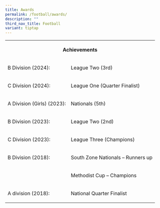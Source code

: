 ```yaml
---
title: Awards
permalink: /football/awards/
description: ""
third_nav_title: Football
variant: tiptap
---
```

<table style="minWidth: 50px">
<colgroup>
<col>
<col>
</colgroup>
<tbody>
<tr>
<th rowspan="1" colspan="2">
<p>Achievements</p>
</th>
</tr>
<tr>
<td rowspan="1" colspan="1">
<p>B Division (2024):</p>
</td>
<td rowspan="1" colspan="1">
<p>League Two (3rd)</p>
</td>
</tr>
<tr>
<td rowspan="1" colspan="1">
<p>C Division (2024):</p>
</td>
<td rowspan="1" colspan="1">
<p>League One (Quarter Finalist)</p>
</td>
</tr>
<tr>
<td rowspan="1" colspan="1">
<p>A Division (Girls) (2023):</p>
</td>
<td rowspan="1" colspan="1">
<p>Nationals (5th)</p>
</td>
</tr>
<tr>
<td rowspan="1" colspan="1">
<p>B Division (2023):</p>
</td>
<td rowspan="1" colspan="1">
<p>League Two (2nd)</p>
</td>
</tr>
<tr>
<td rowspan="1" colspan="1">
<p>C Division (2023):</p>
</td>
<td rowspan="1" colspan="1">
<p>League Three (Champions)</p>
</td>
</tr>
<tr>
<td rowspan="1" colspan="1">
<p>B Division (2018):</p>
</td>
<td rowspan="1" colspan="1">
<p>South Zone Nationals – Runners up</p>
</td>
</tr>
<tr>
<td rowspan="1" colspan="1">
<p></p>
</td>
<td rowspan="1" colspan="1">
<p>Methodist Cup – Champions</p>
</td>
</tr>
<tr>
<td rowspan="1" colspan="1">
<p>A division (2018):</p>
</td>
<td rowspan="1" colspan="1">
<p>National Quarter Finalist</p>
</td>
</tr>
</tbody>
</table>
<p></p>